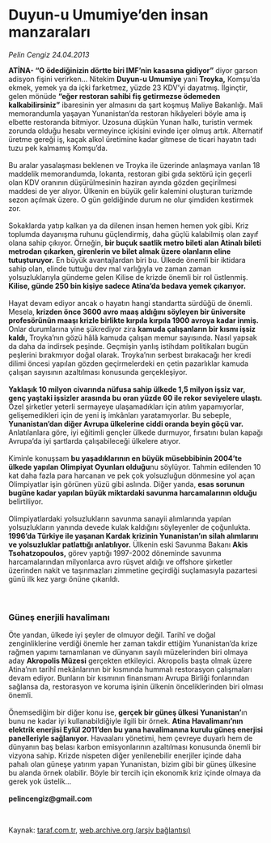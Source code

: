 # Duyun-u Umumiye’den insan manzaraları

*Pelin Cengiz 24.04.2013*

<div class="yazi"><p><strong>ATİNA- “O ödediğinizin dörtte biri IMF’nin kasasına gidiyor”</strong> diyor garson adisyon fişini verirken... Nitekim <strong>Duyun-u Umumiye</strong> yani <strong>Troyka,</strong> Komşu’da ekmek, yemek ya da içki farketmez, yüzde 23 KDV’yi dayatmış. İlginçtir, gelen mönüde <strong>“eğer restoran sahibi fiş getirmezse ödemeden kalkabilirsiniz”</strong> ibaresinin yer almasını da şart koşmuş Maliye Bakanlığı. Mali memorandumla yaşayan Yunanistan’da restoran hikâyeleri böyle ama iş elbette restoranda bitmiyor. Uzosuna düşkün Yunan halkı, turistin vermek zorunda olduğu hesabı vermeyince içkisini evinde içer olmuş artık. Alternatif üretme gereği iş, kaçak alkol üretimine kadar gitmese de ticari hayatın tadı tuzu pek kalmamış Komşu’da.<br/><br/>Bu aralar yasalaşması beklenen ve Troyka ile üzerinde anlaşmaya varılan 18 maddelik memorandumda, lokanta, restoran gibi gıda sektörü için geçerli olan KDV oranının düşürülmesinin haziran ayında gözden geçirilmesi maddesi de yer alıyor. Ülkenin en büyük gelir kalemini oluşturan turizmde sezon açılmak üzere. O gün geldiğinde durum ne olur şimdiden kestirmek zor. <br/><br/>Sokaklarda yatıp kalkan ya da dilenen insan hemen hemen yok gibi. Kriz toplumda dayanışma ruhunu güçlendirmiş, daha güçlü kalabilmiş olan zayıf olana sahip çıkıyor. Örneğin, <strong>bir buçuk saatlik metro bileti alan Atinalı bileti metrodan çıkarken, girenlerin ve bilet almak üzere olanların eline tutuşturuyor.</strong> En büyük avantajlardan biri bu. Ülkede önemli bir iktidara sahip olan, elinde tuttuğu dev mal varlığıyla ve zaman zaman yolsuzluklarıyla gündeme gelen Kilise de krizde önemli bir rol üstlenmiş. <strong>Kilise, günde 250 bin kişiye sadece Atina’da bedava yemek çıkarıyor. <br/></strong><br/>Hayat devam ediyor ancak o hayatın hangi standartta sürdüğü de önemli. Mesela,<strong> krizden önce 3600 avro maaş aldığını söyleyen bir üniversite profesörünün maaşı krizle birlikte kırpıla kırpıla 1900 avroya kadar inmiş.</strong> Onlar durumlarına yine şükrediyor zira <strong>kamuda çalışanların bir kısmı işsiz kaldı,</strong> Troyka’nın gözü hâlâ kamuda çalışan memur sayısında. Nasıl yapsak da daha da indirsek peşinde. Geçmişin yanlış istihdam politikaları bugün peşlerini bırakmıyor doğal olarak. Troyka’nın serbest bırakacağı her kredi dilimi öncesi yapılan gözden geçirmelerdeki en çetin pazarlıklar kamuda çalışan sayısının azaltılması konusunda gerçekleşiyor.<br/><br/><strong>Yaklaşık 10 milyon civarında nüfusa sahip ülkede 1,5 milyon işsiz var, genç yaştaki işsizler arasında bu oran yüzde 60 ile rekor seviyelere ulaştı.</strong> Özel şirketler yeterli sermayeye ulaşamadıkları için atılım yapamıyorlar, gelişemedikleri için de yeni iş imkânları yaratamıyorlar. Bu sebeple, <strong>Yunanistan’dan diğer Avrupa ülkelerine ciddi oranda beyin göçü var.</strong> Anlatılanlara göre, iyi eğitimli gençler ülkede durmuyor, fırsatını bulan kapağı Avrupa’da iyi şartlarda çalışabileceği ülkelere atıyor. <br/><br/>Kiminle konuşsam <strong>bu yaşadıklarının en büyük müsebbibinin 2004’te ülkede yapılan Olimpiyat Oyunları olduğu</strong>nu söylüyor. Tahmin edilenden 10 kat daha fazla para harcanan ve pek çok yolsuzluğun dönmesine yol açan Olimpiyatlar işin görünen yüzü gibi aslında. Diğer yanda, <strong>esas sorunun bugüne kadar yapılan büyük miktardaki savunma harcamalarının olduğu</strong> belirtiliyor. <br/><br/>Olimpiyatlardaki yolsuzlukların savunma sanayii alımlarında yapılan yolsuzlukların yanında devede kulak kaldığını söyleyenler de çoğunlukta. <strong>1996’da Türkiye ile yaşanan Kardak krizinin Yunanistan’ın silah alımlarını ve yolsuzluklar patlattığı anlatılıyor.</strong> Ülkenin eski Savunma Bakanı <strong>Akis Tsohatzopoulos,</strong> görev yaptığı 1997-2002 döneminde savunma harcamalarından milyonlarca avro rüşvet aldığı ve offshore şirketler üzerinden nakit ve taşınmazları zimmetine geçirdiği suçlamasıyla pazartesi günü ilk kez yargı önüne çıkarıldı.<br/><br/><br/></p>
<h3>Güneş enerjili havalimanı</h3>
<p>Öte yandan, ülkede iyi şeyler de olmuyor değil. Tarihî ve doğal zenginliklerine verdiği önemle her zaman takdir ettiğim Yunanistan’da krize rağmen yapımı tamamlanan ve dünyanın sayılı müzelerinden biri olmaya aday <strong>Akropolis Müzesi</strong> gerçekten etkileyici. Akropolis başta olmak üzere Atina’nın tarihî mekânlarının bir kısmında hummalı restorasyon çalışmaları devam ediyor. Bunların bir kısmının finansmanı Avrupa Birliği fonlarından sağlansa da, restorasyon ve koruma işinin ülkenin önceliklerinden biri olması önemli. <br/><br/>Önemsediğim bir diğer konu ise, <strong>gerçek bir güneş ülkesi Yunanistan’</strong>ın bunu ne kadar iyi kullanabildiğiyle ilgili bir örnek. <strong>Atina Havalimanı’nın elektrik enerjisi Eylül 2011’den bu yana havalimanına kurulu güneş enerjisi panelleriyle sağlanıyor.</strong> Havaalanı yönetimi, hem çevreye duyarlı hem de dünyanın baş belası karbon emisyonlarının azaltılması konusunda önemli bir vizyona sahip. Krizde nispeten diğer yenilenebilir enerjiler içinde daha pahalı olan güneşe yatırım yapan Yunanistan, bizim gibi bir güneş ülkesine bu alanda örnek olabilir. Böyle bir tercih için ekonomik kriz içinde olmaya da gerek yok üstelik...<br/><br/><strong>pelincengiz@gmail.com </strong></p><br/>
</div>

Kaynak: [taraf.com.tr](http://www.taraf.com.tr/pelin-cengiz/makale-duyun-u-umumiye-den-insan-manzaralari.htm), [web.archive.org (arşiv bağlantısı)](http://web.archive.org/web/20131022070726/http://www.taraf.com.tr/pelin-cengiz/makale-duyun-u-umumiye-den-insan-manzaralari.htm)

